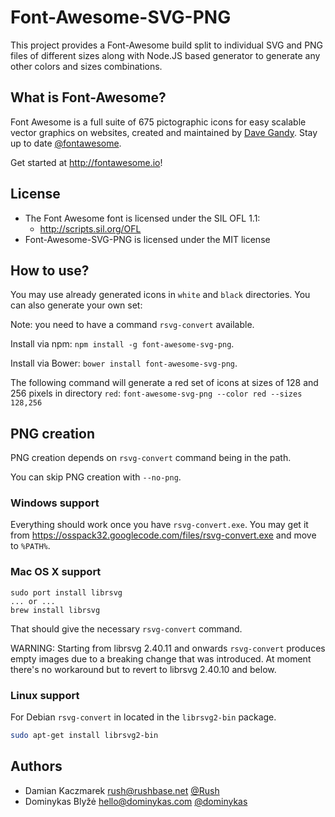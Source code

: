 Font-Awesome-SVG-PNG
====================

This project provides a Font-Awesome build split to individual SVG and PNG files of different sizes along with Node.JS based generator to generate any other colors and sizes combinations.

## What is Font-Awesome?
Font Awesome is a full suite of 675 pictographic icons for easy scalable vector graphics on websites, created and
maintained by [Dave Gandy](http://twitter.com/davegandy). Stay up to date [@fontawesome](http://twitter.com/fontawesome).

Get started at http://fontawesome.io!

## License
- The Font Awesome font is licensed under the SIL OFL 1.1:
  - http://scripts.sil.org/OFL
- Font-Awesome-SVG-PNG is licensed under the MIT license

## How to use?
You may use already generated icons in `white` and `black` directories. You can also generate your own set:

Note: you need to have a command `rsvg-convert` available.

Install via npm: `npm install -g font-awesome-svg-png`.

Install via Bower: `bower install font-awesome-svg-png`.

The following command will generate a red set of icons at sizes of 128 and 256 pixels in directory `red`:
`font-awesome-svg-png --color red --sizes 128,256`

## PNG creation

PNG creation depends on `rsvg-convert` command being in the path.

You can skip PNG creation with `--no-png`.

### Windows support
Everything should work once you have `rsvg-convert.exe`. You may get it from https://osspack32.googlecode.com/files/rsvg-convert.exe and move to `%PATH%`.

### Mac OS X support
```
sudo port install librsvg
... or ...
brew install librsvg
```
That should give the necessary `rsvg-convert` command.

WARNING: Starting from librsvg 2.40.11 and onwards `rsvg-convert` produces empty images due to a breaking change that was introduced. At moment there's no workaround but to revert to librsvg 2.40.10 and below.

### Linux support
For Debian `rsvg-convert` in located in the `librsvg2-bin` package.
```sh
sudo apt-get install librsvg2-bin
```

## Authors
- Damian Kaczmarek <rush@rushbase.net> [@Rush](https://github.com/Rush)
- Dominykas Blyžė <hello@dominykas.com> [@dominykas](https://github.com/dominykas)
